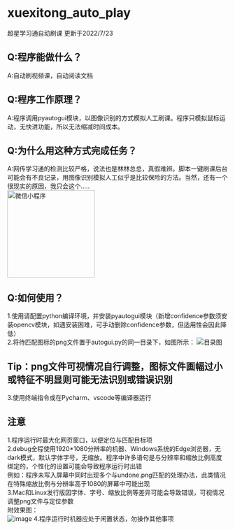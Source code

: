 # xuexitong_auto_play
超星学习通自动刷课
更新于2022/7/23
## Q:程序能做什么？
A:自动刷视频课，自动阅读文档
## Q:程序工作原理？
A:程序调用pyautogui模块，以图像识别的方式模拟人工刷课。程序只模拟鼠标运动，无快进功能，所以无法缩减时间成本。
## Q:为什么用这种方式完成任务？
A:网传学习通的检测比较严格，说法也是林林总总，真假难辨。脚本一键刷课后台可能会有不良记录，用图像识别模拟人工似乎是比较保险的方法。当然，还有一个很现实的原因，我只会这个.....  
<img src="https://user-images.githubusercontent.com/53106447/180587779-c42a8820-5e18-4c38-a06b-cc831de8170b.png" width="200" height="200" alt="微信小程序"/><br/>
## Q:如何使用？
1.使用请配置python编译环境，并安装pyautogui模块（新增confidence参数须安装opencv模块，如遇安装困难，可手动删除confidence参数，但适用性会因此降低）  
2.将待匹配图标的png文件置于autogui.py的同一目录下，如图所示：
![目录图](https://user-images.githubusercontent.com/53106447/180586990-bc600d75-ecb8-44a0-b216-38f2e3767905.png)
## Tip：png文件可视情况自行调整，图标文件画幅过小或特征不明显则可能无法识别或错误识别
3.使用终端指令或在Pycharm、vscode等编译器运行
## 注意
1.程序运行时最大化网页窗口，以便定位与匹配目标项  
2.debug全程使用1920*1080分辨率的机器、Windows系统的Edge浏览器，无dark模式，默认字体字号，无缩放。程序中许多语句是与分辨率和缩放比例高度绑定的，个性化的设置可能会导致程序运行时出错  
例如：程序未写入屏幕中同时出现多个与undone.png匹配的处理办法，此类情况在特殊缩放比例与分辨率高于1080的屏幕中可能出现  
3.Mac和Linux发行版因字体、字号、缩放比例等差异可能会导致错误，可视情况调整png文件与定位参数  
附效果图：  
![image](https://user-images.githubusercontent.com/53106447/180587684-9ecb0172-4022-4892-b6b0-685ebb912d99.png)
4.程序运行时机器应处于闲置状态，勿操作其他事项

